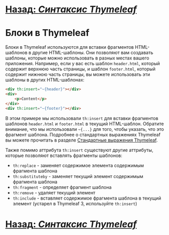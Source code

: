 # [**Назад**: *Синтаксис Thymeleaf*](thymeleaf-syntax.md)

# Блоки в Thymeleaf

Блоки в Thymeleaf используются для вставки фрагментов HTML-шаблонов в другие HTML-шаблоны. Они позволяют вам создавать
шаблоны, которые можно использовать в разных местах вашего приложения. Например, если у вас есть шаблон `header.html`,
который содержит верхнюю часть страницы, и шаблон `footer.html`, который содержит нижнюю часть страницы, вы можете
использовать эти шаблоны в других HTML-шаблонах:

```html
<div th:insert="~{header}"></div>
<div>
    <p>Content</p>
</div>
<div th:insert="~{footer}"></div>
```

В этом примере мы использовали `th:insert` для вставки фрагментов шаблонов `header.html` и `footer.html` в текущий HTML-шаблон. Обратите внимание, что мы использовали `~{...}` для того, чтобы указать, что это фрагмент шаблона. Подробнее о стандартных выражениях Thymeleaf вы можете прочитать в разделе [Стандартные выражения Thymeleaf](syntax-simple-expressions.md).

Также помимо аттрибута `th:insert` существуют другие аттрибуты, которые позволяют вставлять фрагменты шаблонов:
- `th:replace` - заменяет содержимое элемента содержимым фрагмента шаблона
- `th:substituteby` - заменяет текущий элемент содержимым фрагмента шаблона
- `th:fragment` - определяет фрагмент шаблона
- `th:remove` - удаляет текущий элемент
- `th:include` - вставляет содержимое фрагмента шаблона в текущий элемент (устарел в Thymeleaf 3, используйте `th:insert`)

# [**Назад**: *Синтаксис Thymeleaf*](thymeleaf-syntax.md)
